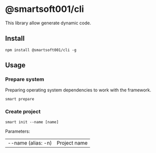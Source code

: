 # @smartsoft001/cli

This library allow generate dynamic code.

## Install

`npm install @smartsoft001/cli -g` 

##  Usage

### Prepare system

Preparing operating system dependencies to work with the framework.

`smart prepare`

### Create project

`smart init --name [name]`

Parameters:
<table>
    <tr>
        <td>--name (alias: -n)</td>
        <td>Project name</td>
    </tr>
</table>
